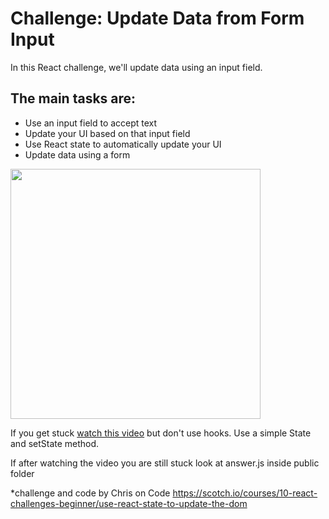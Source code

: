 # Challenge: Update Data from Form Input
In this React challenge, we'll update data using an input field.

## The main tasks are:
- Use an input field to accept text
- Update your UI based on that input field
- Use React state to automatically update your UI
- Update data using a form

<img src="https://scotch-res.cloudinary.com/image/upload/w_900,q_auto:good,f_auto/v1557423751/zd6cohir9tf0oefmv7ct.mp4" width="400"/>


If you get stuck [watch this video](https://scotch.io/courses/10-react-challenges-beginner/use-react-state-to-update-the-dom)  but don't use hooks. Use a simple State and setState method.

If after watching the video you are still stuck look at answer.js inside public folder

 *challenge and code by Chris on Code https://scotch.io/courses/10-react-challenges-beginner/use-react-state-to-update-the-dom
